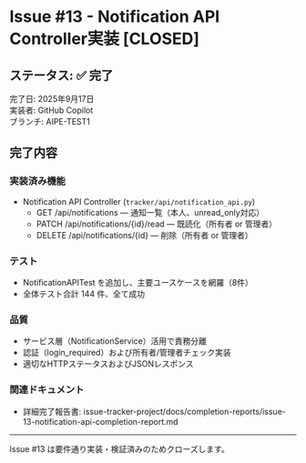 # Issue #13 - Notification API Controller実装 [CLOSED]

## ステータス: ✅ 完了

完了日: 2025年9月17日  
実装者: GitHub Copilot  
ブランチ: AIPE-TEST1

## 完了内容

### 実装済み機能

- Notification API Controller (`tracker/api/notification_api.py`)
  - GET /api/notifications — 通知一覧（本人、unread_only対応）
  - PATCH /api/notifications/{id}/read — 既読化（所有者 or 管理者）
  - DELETE /api/notifications/{id} — 削除（所有者 or 管理者）

### テスト

- NotificationAPITest を追加し、主要ユースケースを網羅（8件）
- 全体テスト合計 144 件、全て成功

### 品質

- サービス層（NotificationService）活用で責務分離
- 認証（login_required）および所有者/管理者チェック実装
- 適切なHTTPステータスおよびJSONレスポンス

### 関連ドキュメント

- 詳細完了報告書: issue-tracker-project/docs/completion-reports/issue-13-notification-api-completion-report.md

---

Issue #13 は要件通り実装・検証済みのためクローズします。
